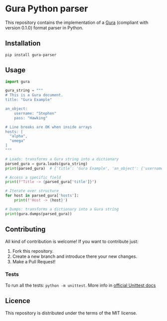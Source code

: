 # Gura Python parser

This repository contains the implementation of a [Gura][gura] (compliant with version 0.1.0) format parser in Python.


## Installation

`pip install gura-parser`


## Usage

```python
import gura

gura_string = """
# This is a Gura document.
title: "Gura Example"

an_object:
    username: "Stephen"
    pass: "Hawking"

# Line breaks are OK when inside arrays
hosts: [
  "alpha",
  "omega"
]
"""

# Loads: transforms a Gura string into a dictionary
parsed_gura = gura.loads(gura_string)
print(parsed_gura)  # {'title': 'Gura Example', 'an_object': {'username': 'Stephen', 'pass': 'Hawking'}, 'hosts': ['alpha', 'omega']}

# Access a specific field
print(f"Title -> {parsed_gura['title']}")

# Iterate over structure
for host in parsed_gura['hosts']:
    print(f'Host -> {host}')

# Dumps: transforms a dictionary into a Gura string
print(gura.dumps(parsed_gura))
```


## Contributing

All kind of contribution is welcome! If you want to contribute just:

1. Fork this repository.
1. Create a new branch and introduce there your new changes.
1. Make a Pull Request!


### Tests

To run all the tests: `python -m unittest`. More info in [official Unittest docs][unittest-docs]

[unittest-docs]: https://docs.python.org/3/library/unittest.html#module-unittest
[gura]: https://github.com/jware-solutions/gura


## Licence

This repository is distributed under the terms of the MIT license.